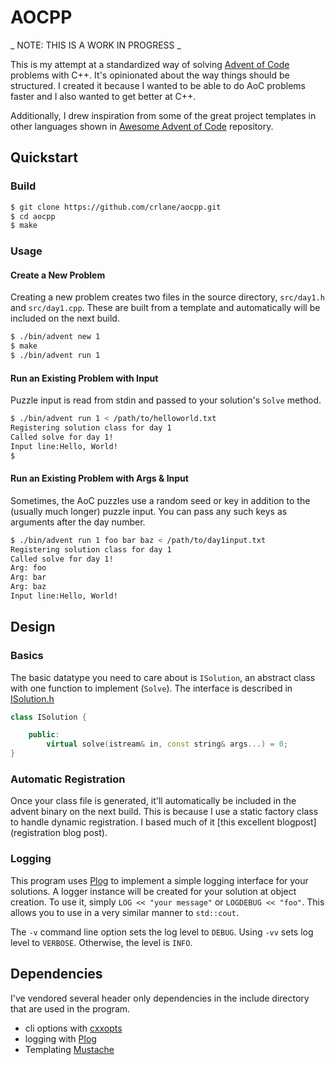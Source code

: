 # AOCPP

_ NOTE: THIS IS A WORK IN PROGRESS _

This is my attempt at a standardized way of solving [Advent of Code][] problems with C++. It's opinionated about the way things should be structured. I created it because I wanted to be able to do AoC problems faster and I also wanted to get better at C++.

Additionally, I drew inspiration from some of the great project templates in other languages shown in [Awesome Advent of Code][] repository.

## Quickstart

### Build
```bash
$ git clone https://github.com/crlane/aocpp.git
$ cd aocpp
$ make
```

### Usage

#### Create a New Problem

Creating a new problem creates two files in the source directory, `src/day1.h` and `src/day1.cpp`. These are built from a template and automatically will be included on the next build.

```bash
$ ./bin/advent new 1
$ make
$ ./bin/advent run 1
```

#### Run an Existing Problem with Input

Puzzle input is read from stdin and passed to your solution's `Solve` method.

```bash
$ ./bin/advent run 1 < /path/to/helloworld.txt
Registering solution class for day 1
Called solve for day 1!
Input line:Hello, World!
$
```

#### Run an Existing Problem with Args & Input

Sometimes, the AoC puzzles use a random seed or key in addition to the (usually much longer) puzzle input. You can pass any such keys as arguments after the day number.

```bash
$ ./bin/advent run 1 foo bar baz < /path/to/day1input.txt
Registering solution class for day 1
Called solve for day 1!
Arg: foo
Arg: bar
Arg: baz
Input line:Hello, World!
```

## Design

### Basics

The basic datatype you need to care about is `ISolution`, an abstract class with one function to implement (`Solve`). The interface is described in [ISolution.h](./src/ISolution.h)

```c++
class ISolution {

    public:
        virtual solve(istream& in, const string& args...) = 0;
}
```

### Automatic Registration

Once your class file is generated, it'll automatically be included in the advent binary on the next build. This is because I use a static factory class to handle dynamic registration. I based much of it [this excellent blogpost](registration blog post).
### Logging

This program uses [Plog] to implement a simple logging interface for your solutions. A logger instance will be created for your solution at object creation. To use it, simply `LOG << "your message"` or `LOGDEBUG << "foo"`. This allows you to use in a very similar manner to `std::cout`.

The `-v` command line option sets the log level to `DEBUG`. Using `-vv` sets log level to `VERBOSE`. Otherwise, the level is `INFO`.


## Dependencies

I've vendored several header only dependencies in the include directory that are used in the program.

- cli options with [cxxopts][]
- logging with [Plog][]
- Templating [Mustache][]

[Advent of Code]: https://https://adventofcode.com/
[Plog]: https://github.com/SergiusTheBest/plog
[cxxopts]: https://github.com/jarro2783/cxxopts
[StackOverflow Post]: https://stackoverflow.com/questions/1260954/how-can-i-keep-track-of-enumerate-all-classes-that-implement-an-interface
[Awesome Advent of Code]: https://github.com/Bogdanp/awesome-advent-of-code#project-templates
[Mustache]: https://github.com/kainjow/Mustache
